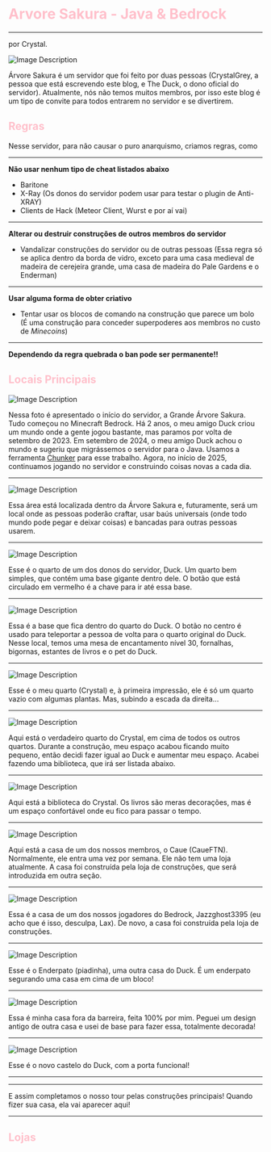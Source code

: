 






# <font color="pink"> Arvore Sakura - Java & Bedrock</font>
---
por Crystal.
 

![Image Description](/images/Pasted%20image%2020250115191128.png)


Árvore Sakura é um servidor que foi feito por duas pessoas (CrystalGrey, a pessoa que está escrevendo este blog, e The Duck, o dono oficial do servidor). Atualmente, nós não temos muitos membros, por isso este blog é um tipo de convite para todos entrarem no servidor e se divertirem.


## <font color="pink">Regras</font>

Nesse servidor, para não causar o puro anarquismo, criamos regras, como

---
**Não usar nenhum tipo de cheat listados abaixo**

- Baritone
- X-Ray (Os donos do servidor podem usar para testar o plugin de Anti-XRAY)
- Clients de Hack (Meteor Client, Wurst e por aí vai)
---
**Alterar ou destruir construções de outros membros do servidor**

- Vandalizar construções do servidor ou de outras pessoas (Essa regra só se aplica dentro da borda de vidro, exceto para uma casa medieval de madeira de cerejeira grande, uma casa de madeira do Pale Gardens e o Enderman)
---
**Usar alguma forma de obter criativo**

- Tentar usar os blocos de comando na construção que parece um bolo (É uma construção para conceder superpoderes aos membros no custo de _Minecoins_)

---
**Dependendo da regra quebrada o ban pode ser permanente!!**
## <font color="pink">Locais Principais</font>


![Image Description](/images/Pasted%20image%2020250115192834.png)

Nessa foto é apresentado o início do servidor, a Grande Árvore Sakura. Tudo começou no Minecraft Bedrock. Há 2 anos, o meu amigo Duck criou um mundo onde a gente jogou bastante, mas paramos por volta de setembro de 2023. Em setembro de 2024, o meu amigo Duck achou o mundo e sugeriu que migrássemos o servidor para o Java. Usamos a ferramenta [Chunker](https://www.chunker.app/) para esse trabalho. Agora, no início de 2025, continuamos jogando no servidor e construindo coisas novas a cada dia.
___
![Image Description](/images/Pasted%20image%2020250115194025.png)

Essa área está localizada dentro da Árvore Sakura e, futuramente, será um local onde as pessoas poderão craftar, usar baús universais (onde todo mundo pode pegar e deixar coisas) e bancadas para outras pessoas usarem.
___
![Image Description](/images/Pasted%20image%2020250115194904.png)

Esse é o quarto de um dos donos do servidor, Duck. Um quarto bem simples, que contém uma base gigante dentro dele. O botão que está circulado em vermelho é a chave para ir até essa base.
___
![Image Description](/images/Pasted%20image%2020250115200353.png)

Essa é a base que fica dentro do quarto do Duck. O botão no centro é usado para teleportar a pessoa de volta para o quarto original do Duck. Nesse local, temos uma mesa de encantamento nível 30, fornalhas, bigornas, estantes de livros e o pet do Duck.
___
![Image Description](/images/Pasted%20image%2020250115201501.png)

Esse é o meu quarto (Crystal) e, à primeira impressão, ele é só um quarto vazio com algumas plantas. Mas, subindo a escada da direita...
___
![Image Description](/images/Pasted%20image%2020250115202455.png)

Aqui está o verdadeiro quarto do Crystal, em cima de todos os outros quartos. Durante a construção, meu espaço acabou ficando muito pequeno, então decidi fazer igual ao Duck e aumentar meu espaço. Acabei fazendo uma biblioteca, que irá ser listada abaixo.
___
![Image Description](/images/Pasted%20image%2020250115203447.png)

Aqui está a biblioteca do Crystal. Os livros são meras decorações, mas é um espaço confortável onde eu fico para passar o tempo.
___
![Image Description](/images/Pasted%20image%2020250115204602.png)

Aqui está a casa de um dos nossos membros, o Caue (CaueFTN). Normalmente, ele entra uma vez por semana. Ele não tem uma loja atualmente. A casa foi construída pela loja de construções, que será introduzida em outra seção.
___
![Image Description](/images/Pasted%20image%2020250115210507.png)

Essa é a casa de um dos nossos jogadores do Bedrock, Jazzghost3395 (eu acho que é isso, desculpa, Lax). De novo, a casa foi construída pela loja de construções.
___
![Image Description](/images/Pasted%20image%2020250115221235.png)

Esse é o Enderpato (piadinha), uma outra casa do Duck. É um enderpato segurando uma casa em cima de um bloco!
___
![Image Description](/images/Pasted%20image%2020250115221759.png)

Essa é minha casa fora da barreira, feita 100% por mim. Peguei um design antigo de outra casa e usei de base para fazer essa, totalmente decorada!
___
![Image Description](/images/Pasted%20image%2020250117163249.png)

Esse é o novo castelo do Duck, com a porta funcional!
___

___
E assim completamos o nosso tour pelas construções principais! Quando fizer sua casa, ela vai aparecer aqui!
___

## <font color="pink">Lojas</font>
